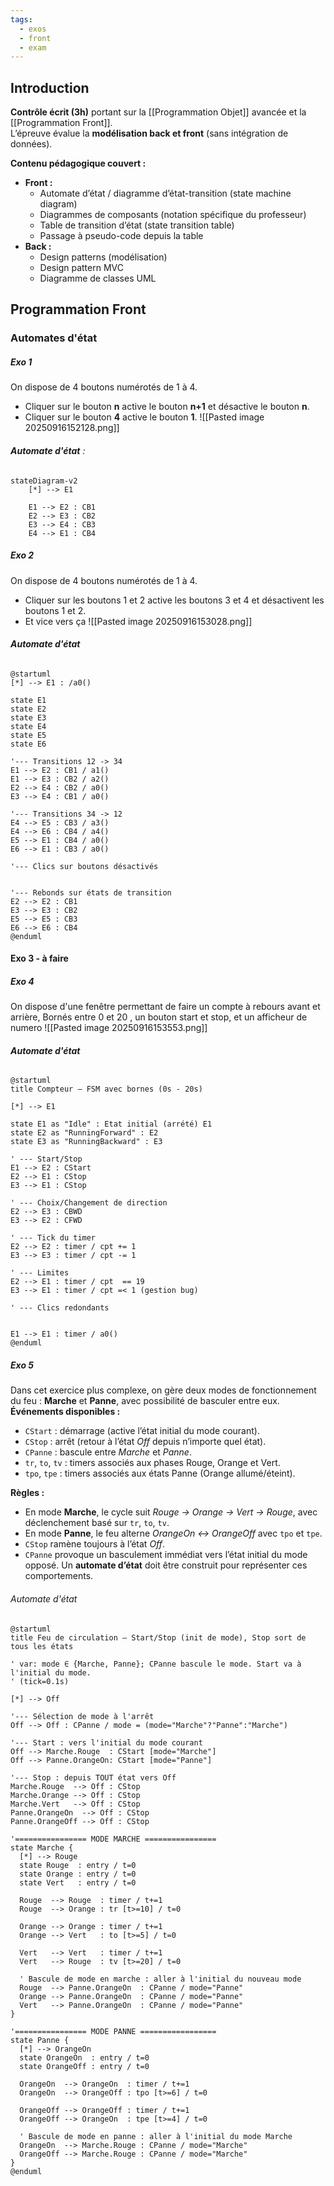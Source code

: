 ```yaml
---
tags:
  - exos
  - front
  - exam
---
```

## Introduction
**Contrôle écrit (3h)** portant sur la [[Programmation Objet]] avancée et la [[Programmation Front]].  
L’épreuve évalue la **modélisation back et front** (sans intégration de données).

**Contenu pédagogique couvert :**
- **Front :**
    - Automate d’état / diagramme d’état-transition (state machine diagram)
    - Diagrammes de composants (notation spécifique du professeur)
    - Table de transition d’état (state transition table)
    - Passage à pseudo-code depuis la table
- **Back :**
    - Design patterns (modélisation)
    - Design pattern MVC
    - Diagramme de classes UML
## Programmation Front 
### Automates d'état
##### Exo 1
On dispose de 4 boutons numérotés de 1 à 4.
- Cliquer sur le bouton **n** active le bouton **n+1** et désactive le bouton **n**.
- Cliquer sur le bouton **4** active le bouton **1**.
![[Pasted image 20250916152128.png]]
###### **Automate d'état** : 
```mermaid
stateDiagram-v2
    [*] --> E1

    E1 --> E2 : CB1
    E2 --> E3 : CB2
    E3 --> E4 : CB3
    E4 --> E1 : CB4

```
##### Exo 2 
On dispose de 4 boutons numérotés de 1 à 4.
- Cliquer sur les boutons 1 et 2 active les boutons 3 et 4 et désactivent les boutons 1 et 2.
- Et vice vers ça
![[Pasted image 20250916153028.png]]
###### **Automate d'état**
```plantuml
@startuml
[*] --> E1 : /a0()

state E1
state E2
state E3
state E4
state E5
state E6

'--- Transitions 12 -> 34
E1 --> E2 : CB1 / a1()
E1 --> E3 : CB2 / a2()
E2 --> E4 : CB2 / a0()
E3 --> E4 : CB1 / a0()

'--- Transitions 34 -> 12
E4 --> E5 : CB3 / a3()
E4 --> E6 : CB4 / a4()
E5 --> E1 : CB4 / a0()
E6 --> E1 : CB3 / a0()

'--- Clics sur boutons désactivés


'--- Rebonds sur états de transition
E2 --> E2 : CB1 
E3 --> E3 : CB2 
E5 --> E5 : CB3 
E6 --> E6 : CB4
@enduml
```
#### Exo 3 - à faire
##### Exo 4
On dispose d'une fenêtre permettant de faire un compte à rebours avant et arrière, Bornés entre 0 et 20 , un bouton start et stop, et un afficheur de numero
![[Pasted image 20250916153553.png]]
###### **Automate d'état**
```plantuml
@startuml
title Compteur – FSM avec bornes (0s - 20s)

[*] --> E1

state E1 as "Idle" : Etat initial (arrété) E1
state E2 as "RunningForward" : E2
state E3 as "RunningBackward" : E3

' --- Start/Stop
E1 --> E2 : CStart
E2 --> E1 : CStop
E3 --> E1 : CStop

' --- Choix/Changement de direction
E2 --> E3 : CBWD
E3 --> E2 : CFWD

' --- Tick du timer
E2 --> E2 : timer / cpt += 1
E3 --> E3 : timer / cpt -= 1

' --- Limites
E2 --> E1 : timer / cpt  == 19
E3 --> E1 : timer / cpt =< 1 (gestion bug)

' --- Clics redondants


E1 --> E1 : timer / a0()
@enduml
```
##### Exo 5
Dans cet exercice plus complexe, on gère deux modes de fonctionnement du feu : **Marche** et **Panne**, avec possibilité de basculer entre eux.
**Événements disponibles :**
- `CStart` : démarrage (active l’état initial du mode courant).
- `CStop` : arrêt (retour à l’état _Off_ depuis n’importe quel état).
- `CPanne` : bascule entre _Marche_ et _Panne_.
- `tr`, `to`, `tv` : timers associés aux phases Rouge, Orange et Vert.
- `tpo`, `tpe` : timers associés aux états Panne (Orange allumé/éteint).

**Règles :**
- En mode **Marche**, le cycle suit _Rouge → Orange → Vert → Rouge_, avec déclenchement basé sur `tr`, `to`, `tv`.
- En mode **Panne**, le feu alterne _OrangeOn ↔ OrangeOff_ avec `tpo` et `tpe`.
- `CStop` ramène toujours à l’état _Off_.
- `CPanne` provoque un basculement immédiat vers l’état initial du mode opposé.
Un **automate d’état** doit être construit pour représenter ces comportements.
###### Automate d'état 
```plantuml
@startuml
title Feu de circulation – Start/Stop (init de mode), Stop sort de tous les états

' var: mode ∈ {Marche, Panne}; CPanne bascule le mode. Start va à l'initial du mode.
' (tick=0.1s)

[*] --> Off

'--- Sélection de mode à l'arrêt
Off --> Off : CPanne / mode = (mode="Marche"?"Panne":"Marche")

'--- Start : vers l'initial du mode courant
Off --> Marche.Rouge  : CStart [mode="Marche"]
Off --> Panne.OrangeOn: CStart [mode="Panne"]

'--- Stop : depuis TOUT état vers Off
Marche.Rouge  --> Off : CStop
Marche.Orange --> Off : CStop
Marche.Vert   --> Off : CStop
Panne.OrangeOn  --> Off : CStop
Panne.OrangeOff --> Off : CStop

'================ MODE MARCHE ================
state Marche {
  [*] --> Rouge
  state Rouge  : entry / t=0
  state Orange : entry / t=0
  state Vert   : entry / t=0

  Rouge  --> Rouge  : timer / t+=1
  Rouge  --> Orange : tr [t>=10] / t=0

  Orange --> Orange : timer / t+=1
  Orange --> Vert   : to [t>=5] / t=0

  Vert   --> Vert   : timer / t+=1
  Vert   --> Rouge  : tv [t>=20] / t=0

  ' Bascule de mode en marche : aller à l'initial du nouveau mode
  Rouge  --> Panne.OrangeOn  : CPanne / mode="Panne"
  Orange --> Panne.OrangeOn  : CPanne / mode="Panne"
  Vert   --> Panne.OrangeOn  : CPanne / mode="Panne"
}

'================ MODE PANNE =================
state Panne {
  [*] --> OrangeOn
  state OrangeOn  : entry / t=0
  state OrangeOff : entry / t=0

  OrangeOn  --> OrangeOn  : timer / t+=1
  OrangeOn  --> OrangeOff : tpo [t>=6] / t=0

  OrangeOff --> OrangeOff : timer / t+=1
  OrangeOff --> OrangeOn  : tpe [t>=4] / t=0

  ' Bascule de mode en panne : aller à l'initial du mode Marche
  OrangeOn  --> Marche.Rouge : CPanne / mode="Marche"
  OrangeOff --> Marche.Rouge : CPanne / mode="Marche"
}
@enduml
```
